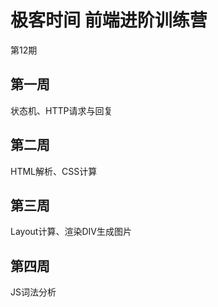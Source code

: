 # 极客时间 前端进阶训练营

第12期

## 第一周

状态机、HTTP请求与回复



## 第二周

HTML解析、CSS计算



## 第三周

Layout计算、渲染DIV生成图片



## 第四周

JS词法分析